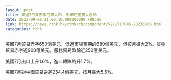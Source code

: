 ```yaml
---
layout: post
title: 美國7月貿赤按月擴大2%　對華逆差擴大近6%
date: 2023-09-06 21:00:10.000000000 +08:00
link: https://news.rthk.hk/rthk/ch/component/k2/1717045-20230906.htm
categories: rthk
---
```


美國7月貿易赤字650億美元，低過市場預期的680億美元，但按月擴大2%。貨物貿易赤字近900億美元，服務貿易盈餘近250億美元。

美國7月出口上升1.6%，進口轉跌為升1.7%。

美國7月對中國貿易逆差254.4億美元，按月擴大5.5%。
